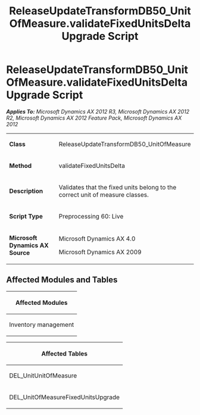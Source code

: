 ﻿---
title: ReleaseUpdateTransformDB50_UnitOfMeasure.validateFixedUnitsDelta Upgrade Script
TOCTitle: ReleaseUpdateTransformDB50_UnitOfMeasure.validateFixedUnitsDelta Upgrade Script
ms:assetid: 62a7a2c2-6d4a-9367-f764-3606e305d1c3
ms:mtpsurl: https://msdn.microsoft.com/en-us/library/JJ719131(v=AX.60)
ms:contentKeyID: 49708670
ms.date: 05/18/2015
mtps_version: v=AX.60
---

# ReleaseUpdateTransformDB50\_UnitOfMeasure.validateFixedUnitsDelta Upgrade Script 


_**Applies To:** Microsoft Dynamics AX 2012 R3, Microsoft Dynamics AX 2012 R2, Microsoft Dynamics AX 2012 Feature Pack, Microsoft Dynamics AX 2012_

<table>
<colgroup>
<col style="width: 50%" />
<col style="width: 50%" />
</colgroup>
<tbody>
<tr class="odd">
<td><p><strong>Class</strong></p></td>
<td><p>ReleaseUpdateTransformDB50_UnitOfMeasure</p></td>
</tr>
<tr class="even">
<td><p><strong>Method</strong></p></td>
<td><p>validateFixedUnitsDelta</p></td>
</tr>
<tr class="odd">
<td><p><strong>Description</strong></p></td>
<td><p>Validates that the fixed units belong to the correct unit of measure classes.</p></td>
</tr>
<tr class="even">
<td><p><strong>Script Type</strong></p></td>
<td><p>Preprocessing 60: Live</p></td>
</tr>
<tr class="odd">
<td><p><strong>Microsoft Dynamics AX Source</strong></p></td>
<td><p>Microsoft Dynamics AX 4.0</p>
<p>Microsoft Dynamics AX 2009</p></td>
</tr>
</tbody>
</table>


## Affected Modules and Tables

<table>
<colgroup>
<col style="width: 100%" />
</colgroup>
<thead>
<tr class="header">
<th><p>Affected Modules</p></th>
</tr>
</thead>
<tbody>
<tr class="odd">
<td><p>Inventory management</p></td>
</tr>
</tbody>
</table>


<table>
<colgroup>
<col style="width: 100%" />
</colgroup>
<thead>
<tr class="header">
<th><p>Affected Tables</p></th>
</tr>
</thead>
<tbody>
<tr class="odd">
<td><p>DEL_UnitUnitOfMeasure</p></td>
</tr>
<tr class="even">
<td><p>DEL_UnitOfMeasureFixedUnitsUpgrade</p></td>
</tr>
</tbody>
</table>

  


